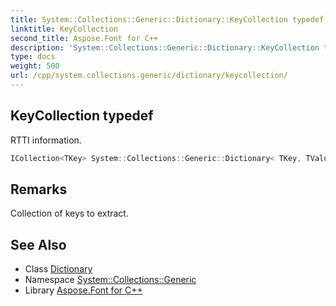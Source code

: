 ```yaml
---
title: System::Collections::Generic::Dictionary::KeyCollection typedef
linktitle: KeyCollection
second_title: Aspose.Font for C++
description: 'System::Collections::Generic::Dictionary::KeyCollection typedef. RTTI information in C++.'
type: docs
weight: 500
url: /cpp/system.collections.generic/dictionary/keycollection/
---
```

## KeyCollection typedef


RTTI information.

```cpp
ICollection<TKey> System::Collections::Generic::Dictionary< TKey, TValue >::KeyCollection
```

## Remarks


Collection of keys to extract. 
## See Also

* Class [Dictionary](../)
* Namespace [System::Collections::Generic](../../)
* Library [Aspose.Font for C++](../../../)
